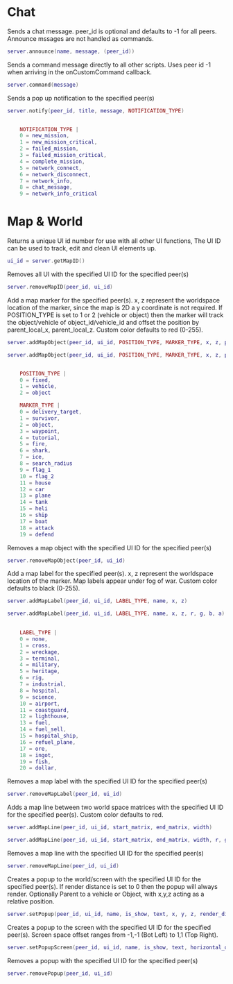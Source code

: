 # Chat

Sends a chat message. peer_id is optional and defaults to -1 for all peers. Announce mssages are not handled as commands.

```lua
server.announce(name, message, (peer_id))
```

Sends a command message directly to all other scripts. Uses peer id -1 when arriving in the onCustomCommand callback.

```lua
server.command(message)
```

Sends a pop up notification to the specified peer(s)

```lua
server.notify(peer_id, title, message, NOTIFICATION_TYPE)
```

```lua

	NOTIFICATION_TYPE |
	0 = new_mission,
	1 = new_mission_critical,
	2 = failed_mission,
	3 = failed_mission_critical,
	4 = complete_mission,
	5 = network_connect,
	6 = network_disconnect,
	7 = network_info,
	8 = chat_message,
	9 = network_info_critical
```

# Map & World

Returns a unique UI id number for use with all other UI functions, The UI ID can be used to track, edit and clean UI elements up.

```lua
ui_id = server.getMapID()
```

Removes all UI with the specified UI ID for the specified peer(s)

```lua
server.removeMapID(peer_id, ui_id)
```

Add a map marker for the specified peer(s). x, z represent the worldspace location of the marker, since the map is 2D a y coordinate is not required. If POSITION_TYPE is set to 1 or 2 (vehicle or object) then the marker will track the object/vehicle of object_id/vehicle_id and offset the position by parent_local_x, parent_local_z. Custom color defaults to red (0-255).

```lua
server.addMapObject(peer_id, ui_id, POSITION_TYPE, MARKER_TYPE, x, z, parent_local_x, parent_local_z, vehicle_id, object_id, label, radius, hover_label)
```

```lua
server.addMapObject(peer_id, ui_id, POSITION_TYPE, MARKER_TYPE, x, z, parent_local_x, parent_local_z, vehicle_id, object_id, label, radius, hover_label, r, g, b, a)
```

```lua

	POSITION_TYPE |
	0 = fixed,
	1 = vehicle,
	2 = object

	MARKER_TYPE |
	0 = delivery_target,
	1 = survivor,
	2 = object,
	3 = waypoint,
	4 = tutorial,
	5 = fire,
	6 = shark,
	7 = ice,
	8 = search_radius
	9 = flag_1
	10 = flag_2
	11 = house
	12 = car
	13 = plane
	14 = tank
	15 = heli
	16 = ship
	17 = boat
	18 = attack
	19 = defend

```

Removes a map object with the specified UI ID for the specified peer(s)

```lua
server.removeMapObject(peer_id, ui_id)
```

Add a map label for the specified peer(s). x, z represent the worldspace location of the marker. Map labels appear under fog of war. Custom color defaults to black (0-255).

```lua
server.addMapLabel(peer_id, ui_id, LABEL_TYPE, name, x, z)
```

```lua
server.addMapLabel(peer_id, ui_id, LABEL_TYPE, name, x, z, r, g, b, a)
```

```lua
	
	LABEL_TYPE |
	0 = none,
	1 = cross,
	2 = wreckage,
	3 = terminal,
	4 = military,
	5 = heritage,
	6 = rig,
	7 = industrial,
	8 = hospital,
	9 = science,
	10 = airport,
	11 = coastguard,
	12 = lighthouse,
	13 = fuel,
	14 = fuel_sell,
	15 = hospital_ship,
	16 = refuel_plane,
	17 = ore,
	18 = ingot,
	19 = fish,
	20 = dollar,

```

Removes a map label with the specified UI ID for the specified peer(s)

```lua
server.removeMapLabel(peer_id, ui_id)
```

Adds a map line between two world space matrices with the specified UI ID for the specified peer(s). Custom color defaults to red.

```lua
server.addMapLine(peer_id, ui_id, start_matrix, end_matrix, width)
```

```lua
server.addMapLine(peer_id, ui_id, start_matrix, end_matrix, width, r, g, b, a)
```

Removes a map line with the specified UI ID for the specified peer(s)

```lua
server.removeMapLine(peer_id, ui_id)
```

Creates a popup to the world/screen with the specified UI ID for the specified peer(s). If render distance is set to 0 then the popup will always render. Optionally Parent to a vehicle or Object, with x,y,z acting as a relative position.

```lua
server.setPopup(peer_id, ui_id, name, is_show, text, x, y, z, render_distance, [vehicle_parent_id], [object_parent_id])
```

Creates a popup to the screen with the specified UI ID for the specified peer(s). Screen space offset ranges from -1,-1 (Bot Left) to 1,1 (Top Right).

```lua
server.setPopupScreen(peer_id, ui_id, name, is_show, text, horizontal_offset, vertical_offset)
```

Removes a popup with the specified UI ID for the specified peer(s)

```lua
server.removePopup(peer_id, ui_id)
```
